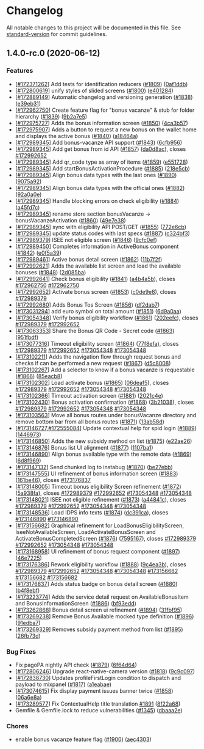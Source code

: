 # Changelog

All notable changes to this project will be documented in this file. See [standard-version](https://github.com/conventional-changelog/standard-version) for commit guidelines.

## 1.4.0-rc.0 (2020-06-12)


### Features

* [[#172371262](https://www.pivotaltracker.com/n/projects/2048617/stories/172371262)] Add tests for identification reducers ([#1809](https://www.pivotaltracker.com/n/projects/2048617/stories/1809)) ([0af1ddb](https://github.com/pagopa/io-app/commit/0af1ddb3d6d96de87ffb186471058e29be4ec0c9))
* [[#172800619](https://www.pivotaltracker.com/n/projects/2048617/stories/172800619)] unify styles of slided screens ([#1800](https://www.pivotaltracker.com/n/projects/2048617/stories/1800)) ([e401284](https://github.com/pagopa/io-app/commit/e4012841b97b17798ca928b6308e308f503cefdc))
* [[#172889149](https://www.pivotaltracker.com/n/projects/2048617/stories/172889149)] Automatic changelog and versioning generation ([#1838](https://www.pivotaltracker.com/n/projects/2048617/stories/1838)) ([e39eb31](https://github.com/pagopa/io-app/commit/e39eb31155e09afd5142538559cb5e09310b0fc9))
* [[#172962750](https://www.pivotaltracker.com/n/projects/2048617/stories/172962750)] Create feature flag for "bonus vacanze" & stub for folder hierarchy ([#1839](https://www.pivotaltracker.com/n/projects/2048617/stories/1839)) ([9b2a7e5](https://github.com/pagopa/io-app/commit/9b2a7e59d2b0a14c6c875652a1e0c05465371812))
* [[#172975727](https://www.pivotaltracker.com/n/projects/2048617/stories/172975727)] Adds the bonus information screen ([#1850](https://www.pivotaltracker.com/n/projects/2048617/stories/1850)) ([4ca3b57](https://github.com/pagopa/io-app/commit/4ca3b5721c71d7d8f4582385390d96a8e5fa7850))
* [[#172975907](https://www.pivotaltracker.com/n/projects/2048617/stories/172975907)] Adds a button to request a new bonus on the wallet home and displays the active bonus ([#1840](https://www.pivotaltracker.com/n/projects/2048617/stories/1840)) ([a18464a](https://github.com/pagopa/io-app/commit/a18464a7cdd54dc05991a31e2c5996bca5f71e8a))
* [[#172989345](https://www.pivotaltracker.com/n/projects/2048617/stories/172989345)] Add bonus-vacanze API support ([#1843](https://www.pivotaltracker.com/n/projects/2048617/stories/1843)) ([6cfb956](https://github.com/pagopa/io-app/commit/6cfb956596348991100493809ebc3fed38f2b329))
* [[#172989345](https://www.pivotaltracker.com/n/projects/2048617/stories/172989345)] Add get bonus from id API ([#1857](https://www.pivotaltracker.com/n/projects/2048617/stories/1857)) ([da0d8ac](https://github.com/pagopa/io-app/commit/da0d8accf82ac313d8b2180752c2521aeaaca4dc)), closes [#172992652](https://www.pivotaltracker.com/n/projects/2048617/stories/172992652)
* [[#172989345](https://www.pivotaltracker.com/n/projects/2048617/stories/172989345)] Add qr_code type as array of items ([#1859](https://www.pivotaltracker.com/n/projects/2048617/stories/1859)) ([e551728](https://github.com/pagopa/io-app/commit/e551728c069041ac7275fdf8da092932f6b9225a))
* [[#172989345](https://www.pivotaltracker.com/n/projects/2048617/stories/172989345)] Add startBonusActivationProcedure ([#1885](https://www.pivotaltracker.com/n/projects/2048617/stories/1885)) ([218e5cb](https://github.com/pagopa/io-app/commit/218e5cbef791e15d028e16a27c2bc5f9dd7d087b))
* [[#172989345](https://www.pivotaltracker.com/n/projects/2048617/stories/172989345)] Align bonus data types with the last ones ([#1890](https://www.pivotaltracker.com/n/projects/2048617/stories/1890)) ([9075a92](https://github.com/pagopa/io-app/commit/9075a926101cf2902ac0fa318fa2a70d1eb340e8))
* [[#172989345](https://www.pivotaltracker.com/n/projects/2048617/stories/172989345)] Align bonus data types with the official ones ([#1882](https://www.pivotaltracker.com/n/projects/2048617/stories/1882)) ([92a0a0e](https://github.com/pagopa/io-app/commit/92a0a0eee93d4f64e36faf81e29b5ec41b141d1c))
* [[#172989345](https://www.pivotaltracker.com/n/projects/2048617/stories/172989345)] Handle blocking errors on check eligibility ([#1884](https://www.pivotaltracker.com/n/projects/2048617/stories/1884)) ([a45fd7c](https://github.com/pagopa/io-app/commit/a45fd7cbe52828fefdfeb6fcf529163e687aa2c3))
* [[#172989345](https://www.pivotaltracker.com/n/projects/2048617/stories/172989345)] rename store section bonusVacanze -> bonusVacanzeActivation ([#1860](https://www.pivotaltracker.com/n/projects/2048617/stories/1860)) ([49e7e38](https://github.com/pagopa/io-app/commit/49e7e3898aebdd5a5b4d27bb210e230e37cde849))
* [[#172989345](https://www.pivotaltracker.com/n/projects/2048617/stories/172989345)] sync with eligibility API POST/GET ([#1855](https://www.pivotaltracker.com/n/projects/2048617/stories/1855)) ([772e6cb](https://github.com/pagopa/io-app/commit/772e6cb9c43044cb8857a8435d367bdfa8c8d2a2))
* [[#172989345](https://www.pivotaltracker.com/n/projects/2048617/stories/172989345)] update status codes with last specs ([#1887](https://www.pivotaltracker.com/n/projects/2048617/stories/1887)) ([c324bf3](https://github.com/pagopa/io-app/commit/c324bf3dfbc058cf3e337fb529065136a8a44249))
* [[#172989379](https://www.pivotaltracker.com/n/projects/2048617/stories/172989379)] ISEE not eligible screen ([#1846](https://www.pivotaltracker.com/n/projects/2048617/stories/1846)) ([9cfc0ef](https://github.com/pagopa/io-app/commit/9cfc0ef832cd2911325d809f967c2477a3285ac2))
* [[#172989450](https://www.pivotaltracker.com/n/projects/2048617/stories/172989450)] Completes information in ActiveBonus component ([#1842](https://www.pivotaltracker.com/n/projects/2048617/stories/1842)) ([e0f5a39](https://github.com/pagopa/io-app/commit/e0f5a398e851b3cd4edb03b10fa3e00d55849191))
* [[#172989461](https://www.pivotaltracker.com/n/projects/2048617/stories/172989461)] Active bonus detail screen ([#1862](https://www.pivotaltracker.com/n/projects/2048617/stories/1862)) ([11b7f2f](https://github.com/pagopa/io-app/commit/11b7f2fa91b144162a2da0dd79a6e421141c25f1))
* [[#172992621](https://www.pivotaltracker.com/n/projects/2048617/stories/172992621)] Adds the available list screen and load the available bonuses ([#1848](https://www.pivotaltracker.com/n/projects/2048617/stories/1848)) ([2d085ba](https://github.com/pagopa/io-app/commit/2d085babd1b7353dba0b6f4925008ed9425e7757))
* [[#172992641](https://www.pivotaltracker.com/n/projects/2048617/stories/172992641)] Check bonus eligibility ([#1841](https://www.pivotaltracker.com/n/projects/2048617/stories/1841)) ([a4b4a5b](https://github.com/pagopa/io-app/commit/a4b4a5be9e6f3919e9ce6a1292fffafcaf920b10)), closes [#172962750](https://www.pivotaltracker.com/n/projects/2048617/stories/172962750) [#172962750](https://www.pivotaltracker.com/n/projects/2048617/stories/172962750)
* [[#172992652](https://www.pivotaltracker.com/n/projects/2048617/stories/172992652)] Activate bonus screen ([#1853](https://www.pivotaltracker.com/n/projects/2048617/stories/1853)) ([c0de9e8](https://github.com/pagopa/io-app/commit/c0de9e81eb7e850e3b85f1cc9fad31f4ee8cc172)), closes [#172989379](https://www.pivotaltracker.com/n/projects/2048617/stories/172989379)
* [[#172992680](https://www.pivotaltracker.com/n/projects/2048617/stories/172992680)] Adds Bonus Tos Screen ([#1856](https://www.pivotaltracker.com/n/projects/2048617/stories/1856)) ([df2dab7](https://github.com/pagopa/io-app/commit/df2dab7c6501ec5e91ca2e32f693b6fcc0cc0add))
* [[#173031294](https://www.pivotaltracker.com/n/projects/2048617/stories/173031294)] add euro symbol on total amount ([#1851](https://www.pivotaltracker.com/n/projects/2048617/stories/1851)) ([6d9a0aa](https://github.com/pagopa/io-app/commit/6d9a0aa489f0b86810974df5cda9f3f20ddd0407))
* [[#173054348](https://www.pivotaltracker.com/n/projects/2048617/stories/173054348)] Verify bonus eligibility workflow ([#1861](https://www.pivotaltracker.com/n/projects/2048617/stories/1861)) ([202eefc](https://github.com/pagopa/io-app/commit/202eefce6174b6dd3be569b12f7abf19eece0337)), closes [#172989379](https://www.pivotaltracker.com/n/projects/2048617/stories/172989379) [#172992652](https://www.pivotaltracker.com/n/projects/2048617/stories/172992652)
* [[#173063353](https://www.pivotaltracker.com/n/projects/2048617/stories/173063353)] Share the Bonus QR Code - Secret code ([#1863](https://www.pivotaltracker.com/n/projects/2048617/stories/1863)) ([951fbdf](https://github.com/pagopa/io-app/commit/951fbdfe11cdf3a346224837e246ad89f912b540))
* [[#173077316](https://www.pivotaltracker.com/n/projects/2048617/stories/173077316)] Timeout eligibility screen ([#1864](https://www.pivotaltracker.com/n/projects/2048617/stories/1864)) ([77f8efa](https://github.com/pagopa/io-app/commit/77f8efa1375575283cd10707d1ef8f3995140eb8)), closes [#172989379](https://www.pivotaltracker.com/n/projects/2048617/stories/172989379) [#172992652](https://www.pivotaltracker.com/n/projects/2048617/stories/172992652) [#173054348](https://www.pivotaltracker.com/n/projects/2048617/stories/173054348) [#173054348](https://www.pivotaltracker.com/n/projects/2048617/stories/173054348)
* [[#173102211](https://www.pivotaltracker.com/n/projects/2048617/stories/173102211)] Adds the navigation flow through request bonus and checks if can be performed a new request ([#1867](https://www.pivotaltracker.com/n/projects/2048617/stories/1867)) ([d5c8008](https://github.com/pagopa/io-app/commit/d5c8008145cfaa55c297c6e9c2711a4800ad5e56))
* [[#173102267](https://www.pivotaltracker.com/n/projects/2048617/stories/173102267)] Add a selector to know if a bonus vacanze is requestable ([#1866](https://www.pivotaltracker.com/n/projects/2048617/stories/1866)) ([85eacb8](https://github.com/pagopa/io-app/commit/85eacb8ee010fa721ff7eb09c7048c488d4f8496))
* [[#173102302](https://www.pivotaltracker.com/n/projects/2048617/stories/173102302)] Load activate bonus ([#1865](https://www.pivotaltracker.com/n/projects/2048617/stories/1865)) ([06deaf5](https://github.com/pagopa/io-app/commit/06deaf5b085613c052e1ae0d34683448d6b04628)), closes [#172989379](https://www.pivotaltracker.com/n/projects/2048617/stories/172989379) [#172992652](https://www.pivotaltracker.com/n/projects/2048617/stories/172992652) [#173054348](https://www.pivotaltracker.com/n/projects/2048617/stories/173054348) [#173054348](https://www.pivotaltracker.com/n/projects/2048617/stories/173054348)
* [[#173102366](https://www.pivotaltracker.com/n/projects/2048617/stories/173102366)] Timeout activation screen ([#1881](https://www.pivotaltracker.com/n/projects/2048617/stories/1881)) ([2021c4e](https://github.com/pagopa/io-app/commit/2021c4e638c33bf2cd5d22e01a95bd043fd42560))
* [[#173102430](https://www.pivotaltracker.com/n/projects/2048617/stories/173102430)] Bonus activation confirmation ([#1868](https://www.pivotaltracker.com/n/projects/2048617/stories/1868)) ([3b21038](https://github.com/pagopa/io-app/commit/3b21038b629e9f824e69c3bc287dd58af583fee0)), closes [#172989379](https://www.pivotaltracker.com/n/projects/2048617/stories/172989379) [#172992652](https://www.pivotaltracker.com/n/projects/2048617/stories/172992652) [#173054348](https://www.pivotaltracker.com/n/projects/2048617/stories/173054348) [#173054348](https://www.pivotaltracker.com/n/projects/2048617/stories/173054348)
* [[#173103563](https://www.pivotaltracker.com/n/projects/2048617/stories/173103563)] Move all bonus routes under bonusVacanze directory and remove bottom bar from all bonus routes ([#1871](https://www.pivotaltracker.com/n/projects/2048617/stories/1871)) ([13ab58d](https://github.com/pagopa/io-app/commit/13ab58db8c9763bf488c90f1f6deb9827f463dda))
* [[#173146727](https://www.pivotaltracker.com/n/projects/2048617/stories/173146727),[#172555084](https://www.pivotaltracker.com/n/projects/2048617/stories/172555084)] Update contextual help for spid login ([#1889](https://www.pivotaltracker.com/n/projects/2048617/stories/1889)) ([1446973](https://github.com/pagopa/io-app/commit/1446973a89a39151791d04b4af2d13295f25338c))
* [[#173146850](https://www.pivotaltracker.com/n/projects/2048617/stories/173146850)] Adds the new subsidy method on list ([#1875](https://www.pivotaltracker.com/n/projects/2048617/stories/1875)) ([e22ae26](https://github.com/pagopa/io-app/commit/e22ae2626c434a28cc1e6344ceddb80e4bac8368))
* [[#173146876](https://www.pivotaltracker.com/n/projects/2048617/stories/173146876)] Bonus list UI alignment ([#1877](https://www.pivotaltracker.com/n/projects/2048617/stories/1877)) ([1107ba1](https://github.com/pagopa/io-app/commit/1107ba1b4d7efa5517539652ac6884d6b2de98bc))
* [[#173146890](https://www.pivotaltracker.com/n/projects/2048617/stories/173146890)] Align bonus available type with the remote data ([#1869](https://www.pivotaltracker.com/n/projects/2048617/stories/1869)) ([6d8f969](https://github.com/pagopa/io-app/commit/6d8f969f3b10baa67cea6ec6f19d30dea3f86875))
* [[#173147132](https://www.pivotaltracker.com/n/projects/2048617/stories/173147132)] Send chunked log to instabug ([#1870](https://www.pivotaltracker.com/n/projects/2048617/stories/1870)) ([be27ebb](https://github.com/pagopa/io-app/commit/be27ebbf8e1f0e5c34bd94d4f9e50984b665d3ec))
* [[#173147555](https://www.pivotaltracker.com/n/projects/2048617/stories/173147555)] UI refinement of bonus information screen ([#1883](https://www.pivotaltracker.com/n/projects/2048617/stories/1883)) ([161be46](https://github.com/pagopa/io-app/commit/161be46154f23e5c740e81c1c5ef59399d94737b)), closes [#173176837](https://www.pivotaltracker.com/n/projects/2048617/stories/173176837)
* [[#173148005](https://www.pivotaltracker.com/n/projects/2048617/stories/173148005)] Timeout bonus eligibility Screen refinement ([#1872](https://www.pivotaltracker.com/n/projects/2048617/stories/1872)) ([5a938fa](https://github.com/pagopa/io-app/commit/5a938fa514da56fc3a0b7e33b694d1d12d7a0e29)), closes [#172989379](https://www.pivotaltracker.com/n/projects/2048617/stories/172989379) [#172992652](https://www.pivotaltracker.com/n/projects/2048617/stories/172992652) [#173054348](https://www.pivotaltracker.com/n/projects/2048617/stories/173054348) [#173054348](https://www.pivotaltracker.com/n/projects/2048617/stories/173054348)
* [[#173148021](https://www.pivotaltracker.com/n/projects/2048617/stories/173148021)] ISEE not eligible refinement ([#1873](https://www.pivotaltracker.com/n/projects/2048617/stories/1873)) ([a44841c](https://github.com/pagopa/io-app/commit/a44841c72bbea3e48a230aa8325c5c44ae045c6e)), closes [#172989379](https://www.pivotaltracker.com/n/projects/2048617/stories/172989379) [#172992652](https://www.pivotaltracker.com/n/projects/2048617/stories/172992652) [#173054348](https://www.pivotaltracker.com/n/projects/2048617/stories/173054348) [#173054348](https://www.pivotaltracker.com/n/projects/2048617/stories/173054348)
* [[#173148536](https://www.pivotaltracker.com/n/projects/2048617/stories/173148536)] Load IDPS info texts ([#1874](https://www.pivotaltracker.com/n/projects/2048617/stories/1874)) ([dc391ca](https://github.com/pagopa/io-app/commit/dc391ca142940eaffd639b55aa456ef0cc667be1)), closes [#173146890](https://www.pivotaltracker.com/n/projects/2048617/stories/173146890) [#173146890](https://www.pivotaltracker.com/n/projects/2048617/stories/173146890)
* [[#173156682](https://www.pivotaltracker.com/n/projects/2048617/stories/173156682)] Graphical refinement for LoadBonusEligibilityScreen, IseeNotAvailableScreen, LoadActivateBonusScreen and ActivateBonusCompletedScreen ([#1876](https://www.pivotaltracker.com/n/projects/2048617/stories/1876)) ([7595167](https://github.com/pagopa/io-app/commit/75951676265eedb3ff4ce38a15e8c1b7548cc296)), closes [#172989379](https://www.pivotaltracker.com/n/projects/2048617/stories/172989379) [#172992652](https://www.pivotaltracker.com/n/projects/2048617/stories/172992652) [#173054348](https://www.pivotaltracker.com/n/projects/2048617/stories/173054348) [#173054348](https://www.pivotaltracker.com/n/projects/2048617/stories/173054348)
* [[#173168958](https://www.pivotaltracker.com/n/projects/2048617/stories/173168958)] UI refinement of bonus request component ([#1897](https://www.pivotaltracker.com/n/projects/2048617/stories/1897)) ([46e7225](https://github.com/pagopa/io-app/commit/46e72256839e4dbe4b3a810ef701a59edf11fe65))
* [[#173176386](https://www.pivotaltracker.com/n/projects/2048617/stories/173176386)] Rework eligibility workflow ([#1888](https://www.pivotaltracker.com/n/projects/2048617/stories/1888)) ([9c4ea3b](https://github.com/pagopa/io-app/commit/9c4ea3b19551b4acfbade6981671535520a225db)), closes [#172989379](https://www.pivotaltracker.com/n/projects/2048617/stories/172989379) [#172992652](https://www.pivotaltracker.com/n/projects/2048617/stories/172992652) [#173054348](https://www.pivotaltracker.com/n/projects/2048617/stories/173054348) [#173054348](https://www.pivotaltracker.com/n/projects/2048617/stories/173054348) [#173156682](https://www.pivotaltracker.com/n/projects/2048617/stories/173156682) [#173156682](https://www.pivotaltracker.com/n/projects/2048617/stories/173156682) [#173156682](https://www.pivotaltracker.com/n/projects/2048617/stories/173156682)
* [[#173176837](https://www.pivotaltracker.com/n/projects/2048617/stories/173176837)] Adds status badge on bonus detail screen ([#1880](https://www.pivotaltracker.com/n/projects/2048617/stories/1880)) ([b4f8ebf](https://github.com/pagopa/io-app/commit/b4f8ebfb93d3e497295a4dc55e3cabff04a85b87))
* [[#173223774](https://www.pivotaltracker.com/n/projects/2048617/stories/173223774)] Adds the service detail request on AvailableBonusItem and BonusInformationScreen ([#1886](https://www.pivotaltracker.com/n/projects/2048617/stories/1886)) ([bf93edd](https://github.com/pagopa/io-app/commit/bf93edd536ac0cacd7a73f50b920953c676e0a4f))
* [[#173262868](https://www.pivotaltracker.com/n/projects/2048617/stories/173262868)] Bonus detail screen ui refinement ([#1894](https://www.pivotaltracker.com/n/projects/2048617/stories/1894)) ([31fbf95](https://github.com/pagopa/io-app/commit/31fbf95a8e2114c73dc9dce9f22fc234cc0b8217))
* [[#173269238](https://www.pivotaltracker.com/n/projects/2048617/stories/173269238)] Remove Bonus Available mocked type definition ([#1896](https://www.pivotaltracker.com/n/projects/2048617/stories/1896)) ([91edba7](https://github.com/pagopa/io-app/commit/91edba7abb2260a03fe145b3babac4047e67d7ad))
* [[#173269329](https://www.pivotaltracker.com/n/projects/2048617/stories/173269329)] Removes subsidy payment method from list ([#1895](https://www.pivotaltracker.com/n/projects/2048617/stories/1895)) ([26fb73d](https://github.com/pagopa/io-app/commit/26fb73d324d551958b3c71d48e31295949b81d0f))


### Bug Fixes

*  Fix pagoPA nightly API check ([#1879](https://www.pivotaltracker.com/n/projects/2048617/stories/1879)) ([6f64d64](https://github.com/pagopa/io-app/commit/6f64d645ca62c571a6d46a4805882038fa19d972))
* [[#172806246](https://www.pivotaltracker.com/n/projects/2048617/stories/172806246)] Upgrade react-native-camera version ([#1818](https://www.pivotaltracker.com/n/projects/2048617/stories/1818)) ([9c9c097](https://github.com/pagopa/io-app/commit/9c9c09704670bd7cdb83ce4e56533c22abe038d5))
* [[#172838730](https://www.pivotaltracker.com/n/projects/2048617/stories/172838730)] Updates profileFirstLogin condition to dispatch and payload to mixpanel ([#1817](https://www.pivotaltracker.com/n/projects/2048617/stories/1817)) ([a1eabae](https://github.com/pagopa/io-app/commit/a1eabae8f70c9a6277a4c9fec1b6849ac0fe5df5))
* [[#173074615](https://www.pivotaltracker.com/n/projects/2048617/stories/173074615)] Fix display payment issues banner twice ([#1858](https://www.pivotaltracker.com/n/projects/2048617/stories/1858)) ([06a6e8a](https://github.com/pagopa/io-app/commit/06a6e8a9e858e2e52c96b85ae0a807d0cbfd75d6))
* [[#173289577](https://www.pivotaltracker.com/n/projects/2048617/stories/173289577)] Fix ContextualHelp title translation [#1891](https://www.pivotaltracker.com/n/projects/2048617/stories/1891) ([8f22a68](https://github.com/pagopa/io-app/commit/8f22a682dced28b7ca2c5da66084332414ec4059))
* Gemfile & Gemfile.lock to reduce vulnerabilities ([#1345](https://www.pivotaltracker.com/n/projects/2048617/stories/1345)) ([dbaaa2e](https://github.com/pagopa/io-app/commit/dbaaa2ed426e53a65d51280ca492f47029909c97))


### Chores

* enable bonus vacanze feature flag ([#1900](https://www.pivotaltracker.com/n/projects/2048617/stories/1900)) ([aec4303](https://github.com/pagopa/io-app/commit/aec4303f9d5351c3ce0ac8d7f847d71389d1ac2d))
